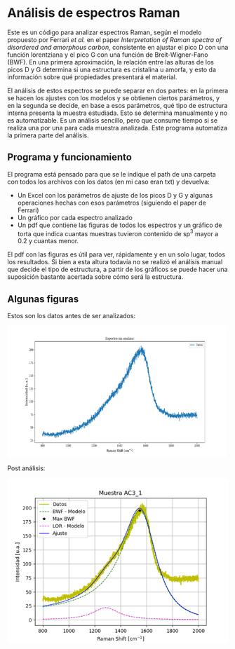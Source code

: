 # Análisis de espectros Raman
Este es un código para analizar espectros Raman, según el modelo propuesto por Ferrari _et al._ en el paper _Interpretation of Raman spectra of disordered and amorphous carbon_, consistente en ajustar el pico D con una función lorentziana y el pico G con una función de Breit-Wigner-Fano (BWF). En una primera aproximación, la relación entre las alturas de los picos D y G determina si una estructura es cristalina u amorfa, y esto da información sobre qué propiedades presentará el material.

El análisis de estos espectros se puede separar en dos partes: en la primera se hacen los ajustes con los modelos y se obtienen ciertos parámetros, y en la segunda se decide, en base a esos parámetros, qué tipo de estructura interna presenta la muestra estudiada. Esto se determina manualmente y no es automatizable. Es un análisis sencillo, pero que consume tiempo si se realiza una por una para cada muestra analizada. Este programa automatiza la primera parte del análisis. 

## Programa y funcionamiento
El programa está pensado para que se le indique el path de una carpeta con todos los archivos con los datos (en mi caso eran txt) y devuelva:
- Un Excel con los parámetros de ajuste de los picos D y G y algunas operaciones hechas con esos parámetros (siguiendo el paper de Ferrari)
- Un gráfico por cada espectro analizado
- Un pdf que contiene las figuras de todos los espectros y un gráfico de torta que indica cuantas muestras tuvieron contenido de sp$^3$ mayor a 0.2 y cuantas menor. 

El pdf con las figuras es útil para ver, rápidamente y en un solo lugar, todos los resultados. Si bien a esta altura todavía no se realizó el análisis manual que decide el tipo de estructura, a partir de los gráficos se puede hacer una suposición bastante acertada sobre cómo será la estructura.

## Algunas figuras 
Estos son los datos antes de ser analizados:

<img src = 'Archivos/raw_data.png' width=500 height = 300 />

Post análisis:

![Alt text](AC3_1.png)


<!-- La idea es que este pdf sea un resumen de todos los resultados. Si bien faltaría la parte manual del análisis, ya viendo los gráficos uno se puede hacer a la idea de más o menos qué estructuras se obtuvieron. -->

<!-- La idea fue automatizar el proceso lo más posible, de forma tal que lo único que hay que hacer es poner el path de la carpeta donde están los archivos y correr el programa. El programa devuelve: -->
<!-- - Parámetros de ajuste de ambos picos y un par de operaciones hechas con esos parámetros, en un Excel.
- Gráficos de cada espectro que se analizó (por separado).
- Un pdf con todos los gráficos y un gráfico de torta que indica cuantas muestras tuvieron 
contenido de sp$^3$ mayor a 0.2 y cuantas menor. -->

<!-- Por cómo es el análisis propuesto, no es posible automatizarlo al 100%. Este script me devuelve todos los datos que necesito para poder finalizar el análisis en forma manual. El pdf es más que nada para ver los resultados todos juntos de forma rápida.  -->




